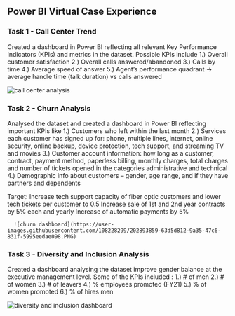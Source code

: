 ## Power BI Virtual Case Experience
### Task 1 - Call Center Trend
Created a dashboard in Power BI reflecting  all relevant Key Performance Indicators (KPIs) and metrics in the dataset.
Possible KPIs include
1.) Overall customer satisfaction
2.) Overall calls answered/abandoned
3.) Calls by time
4.) Average speed of answer
5.) Agent’s performance quadrant -> average handle time (talk duration) vs calls answered


![call center analysis](https://user-images.githubusercontent.com/108228299/202893828-90c06dc1-1ace-4b01-a1ea-e2062a6480fe.png)







### Task 2 - Churn Analysis
Analysed the dataset and created a dashboard in Power BI reflecting important KPIs like
1.) Customers who left within the last month
2.) Services each customer has signed up for: phone, multiple lines, internet, online security, online backup, device protection, tech
support, and streaming TV and movies
3.) Customer account information: how long as a customer, contract, payment method, paperless billing, monthly charges, total charges
and number of tickets opened in the categories administrative and technical
4.) Demographic info about customers – gender, age range, and if they have partners and dependents

Target: Increase tech support capacity of fiber optic customers and lower tech tickets per customer to 0.5
        Increase sale of 1st and 2nd year contracts by 5% each and yearly Increase of automatic payments by 5%
        
        
      ![churn dashboard](https://user-images.githubusercontent.com/108228299/202893859-63d5d812-9a35-47c6-831f-5995eedae098.PNG)

        
        
        
        
        

### Task 3 - Diversity and Inclusion Analysis
Created a dashboard analysing the dataset improve gender balance at the executive management level.
Some of the KPIs included :
1.) # of men
2.) # of women
3.) # of leavers
4.) % employees promoted (FY21)
5.) % of women promoted
6.) % of hires men



![diversity and inclusion dashboard](https://user-images.githubusercontent.com/108228299/202893870-0a4984c4-799c-4bed-ad0c-320016fc4688.PNG)



